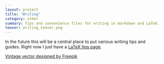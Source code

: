 ```yaml
---
layout: project
title: "Writing"
category: other
summary: Tips and convenience files for writing in markdown and LaTeX.
teaser: writing_teaser.png
---
```


In the future this will be a central place to put various writing tips and
guides. Right now I just have a 
[LaTeX tips page](/projects/writing/latex_tips).

<a href="http://www.freepik.com/free-photos-vectors/vintage">Vintage vector designed by Freepik</a>


